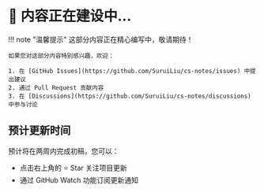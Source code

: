 # 🚧 内容正在建设中...

!!! note "温馨提示"
    这部分内容正在精心编写中，敬请期待！
    
    如果您对这部分内容特别感兴趣，欢迎：
    
    1. 在 [GitHub Issues](https://github.com/SuruiLiu/cs-notes/issues) 中提出建议
    2. 通过 Pull Request 贡献内容
    3. 在 [Discussions](https://github.com/SuruiLiu/cs-notes/discussions) 中参与讨论

## 预计更新时间

预计将在两周内完成初稿，您可以：

- 点击右上角的 :star: Star 关注项目更新
- 通过 GitHub Watch 功能订阅更新通知
